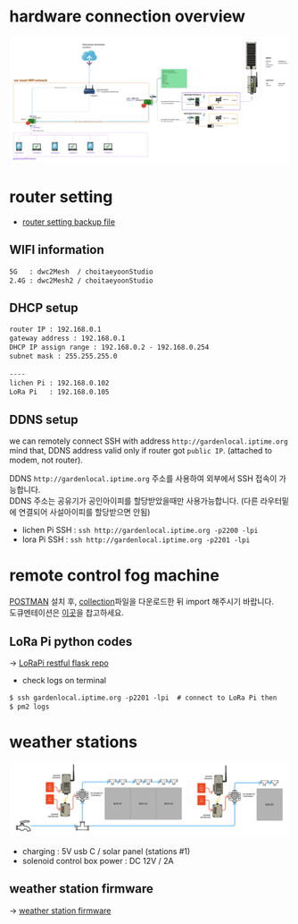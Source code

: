 # hardware connection overview
![hardware diagram](./assets/hwDiagram.jpg)

# router setting
- [router setting backup file](./assets/general_a3002me_20221121_115011.config)
## WIFI information 
```
5G   : dwc2Mesh  / choitaeyoonStudio
2.4G : dwc2Mesh2 / choitaeyoonStudio
```
## DHCP setup
```
router IP : 192.168.0.1
gateway address : 192.168.0.1
DHCP IP assign range : 192.168.0.2 - 192.168.0.254
subnet mask : 255.255.255.0

----
lichen Pi : 192.168.0.102
LoRa Pi   : 192.168.0.105
```

## DDNS setup
we can remotely connect SSH with address `http://gardenlocal.iptime.org`<br/>
mind that, DDNS address valid only if router got `public IP`. (attached to modem, not router).

DDNS `http://gardenlocal.iptime.org` 주소를 사용하여 외부에서 SSH 접속이 가능합니다.<br/>
DDNS 주소는 공유기가 공인아이피를 할당받았을때만 사용가능합니다. (다른 라우터밑에 연결되어 사설아이피를 할당받으면 안됨)

- lichen Pi SSH : `ssh http://gardenlocal.iptime.org -p2200 -lpi`
- lora Pi SSH : `ssh http://gardenlocal.iptime.org -p2201 -lpi`


# remote control fog machine
[POSTMAN](https://www.postman.com/downloads/) 설치 후, [collection](./assets/gardenlocalv2_endpoints.postman_collection.json)파일을 다운로드한 뒤 import 해주시기 바랍니다.<br/>
도큐멘테이션은 [이곳](https://documenter.getpostman.com/view/2662906/2s8YeuKqgo)을 찹고하세요.

## LoRa Pi python codes
-> [LoRaPi restful flask repo](https://github.com/gardenlocal/pi-LoRaReceiver-restful-flask)
- check logs on terminal
```
$ ssh gardenlocal.iptime.org -p2201 -lpi  # connect to LoRa Pi then
$ pm2 logs 
```

# weather stations 
![weather station diagram](./assets/gardenlocalv2_weatherstation_diagram.jpg)

- charging : 5V usb C / solar panel (stations #1)
- solenoid control box power : DC 12V / 2A 

## weather station firmware 
-> [weather station firmware](https://github.com/gardenlocal/feather-weatherReportLoRa)
